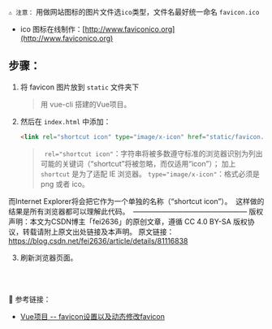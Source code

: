 `⚠️ 注意：` 用做网站图标的图片文件选`ico`类型，文件名最好统一命名 `favicon.ico`

- ico 图标在线制作：[http://www.faviconico.org](http://www.faviconico.org)

## 步骤：
1. 将 favicon 图片放到 `static` 文件夹下

    > 用 vue-cli 搭建的Vue项目。
    
2. 然后在 `index.html` 中添加：
    ```html
    <link rel="shortcut icon" type="image/x-icon" href="static/favicon.ico">
    ```
    > ` rel="shortcut icon"`：字符串将被多数遵守标准的浏览器识别为列出可能的关键词（“shortcut”将被忽略，而仅适用“icon”）； 加上 `shortcut` 是为了适配 IE 浏览器。
    `type="image/x-icon"`：格式必须是 png 或者 ico。

而Internet Explorer将会把它作为一个单独的名称（“shortcut icon”）。 
这样做的结果是所有浏览器都可以理解此代码。 
————————————————
版权声明：本文为CSDN博主「fei2636」的原创文章，遵循 CC 4.0 BY-SA 版权协议，转载请附上原文出处链接及本声明。
原文链接：https://blog.csdn.net/fei2636/article/details/81116838
    
3. 刷新浏览器页面。


<br><br>

🔗 参考链接：
- [Vue项目 -- favicon设置以及动态修改favicon](https://www.cnblogs.com/chinabin1993/p/8509743.html)
